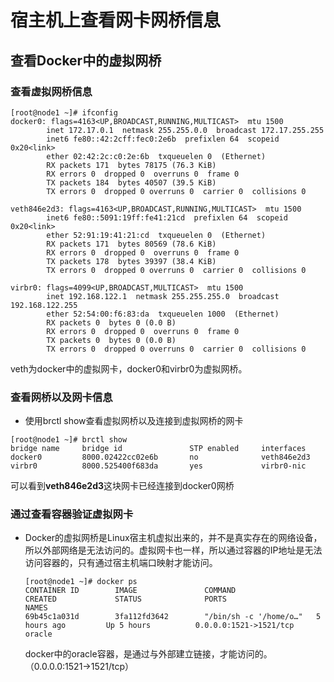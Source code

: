 # 宿主机上查看网卡网桥信息

## 查看Docker中的虚拟网桥 

### 查看虚拟网桥信息

```shell
[root@node1 ~]# ifconfig
docker0: flags=4163<UP,BROADCAST,RUNNING,MULTICAST>  mtu 1500
        inet 172.17.0.1  netmask 255.255.0.0  broadcast 172.17.255.255
        inet6 fe80::42:2cff:fec0:2e6b  prefixlen 64  scopeid 0x20<link>
        ether 02:42:2c:c0:2e:6b  txqueuelen 0  (Ethernet)
        RX packets 171  bytes 78175 (76.3 KiB)
        RX errors 0  dropped 0  overruns 0  frame 0
        TX packets 184  bytes 40507 (39.5 KiB)
        TX errors 0  dropped 0 overruns 0  carrier 0  collisions 0

veth846e2d3: flags=4163<UP,BROADCAST,RUNNING,MULTICAST>  mtu 1500
        inet6 fe80::5091:19ff:fe41:21cd  prefixlen 64  scopeid 0x20<link>
        ether 52:91:19:41:21:cd  txqueuelen 0  (Ethernet)
        RX packets 171  bytes 80569 (78.6 KiB)
        RX errors 0  dropped 0  overruns 0  frame 0
        TX packets 178  bytes 39397 (38.4 KiB)
        TX errors 0  dropped 0 overruns 0  carrier 0  collisions 0

virbr0: flags=4099<UP,BROADCAST,MULTICAST>  mtu 1500
        inet 192.168.122.1  netmask 255.255.255.0  broadcast 192.168.122.255
        ether 52:54:00:f6:83:da  txqueuelen 1000  (Ethernet)
        RX packets 0  bytes 0 (0.0 B)
        RX errors 0  dropped 0  overruns 0  frame 0
        TX packets 0  bytes 0 (0.0 B)
        TX errors 0  dropped 0 overruns 0  carrier 0  collisions 0
```

veth为docker中的虚拟网卡，docker0和virbr0为虚拟网桥。

### 查看网桥以及网卡信息

- 使用brctl show查看虚拟网桥以及连接到虚拟网桥的网卡

```shell
[root@node1 ~]# brctl show
bridge name     bridge id               STP enabled     interfaces
docker0         8000.02422cc02e6b       no              veth846e2d3
virbr0          8000.525400f683da       yes             virbr0-nic
```

可以看到**veth846e2d3**这块网卡已经连接到docker0网桥

### 通过查看容器验证虚拟网卡

- Docker的虚拟网桥是Linux宿主机虚拟出来的，并不是真实存在的网络设备，所以外部网络是无法访问的。虚拟网卡也一样，所以通过容器的IP地址是无法访问容器的，只有通过宿主机端口映射才能访问。

  ```shell
  [root@node1 ~]# docker ps
  CONTAINER ID        IMAGE               COMMAND                  CREATED             STATUS              PORTS                    NAMES
  69b45c1a031d        3fa112fd3642        "/bin/sh -c '/home/o…"   5 hours ago         Up 5 hours          0.0.0.0:1521->1521/tcp   oracle
  ```

  docker中的oracle容器，是通过与外部建立链接，才能访问的。（0.0.0.0:1521->1521/tcp）

